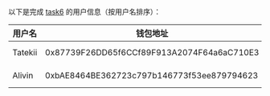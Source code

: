 以下是完成 [task6](../task/task6.md) 的用户信息（按用户名排序）：

|    用户名     | 钱包地址                                   | tx                                                                                                               |
|---------------|--------------------------------------------|------------------------------------------------------------------------------------------------------------------|
| Tatekii | 0x87739F26DD65f6CCf89F913A2074F64a6aC710E3 | [4 MON](https://testnet.monadexplorer.com/tx/0x266722f07b3faf2063908268932619e5553b90f37c69a14656ed41dcd6a62098) |
| Alivin  | 0xbAE8464BE362723c797b146773f53ee879794623 | [4 MON]() |
